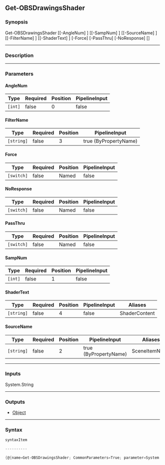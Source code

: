 Get-OBSDrawingsShader
---------------------

### Synopsis

Get-OBSDrawingsShader [[-AngleNum] <int>] [[-SampNum] <int>] [[-SourceName] <string>] [[-FilterName] <string>] [[-ShaderText] <string>] [-Force] [-PassThru] [-NoResponse] [<CommonParameters>]

---

### Description

---

### Parameters
#### **AngleNum**

|Type   |Required|Position|PipelineInput|
|-------|--------|--------|-------------|
|`[int]`|false   |0       |false        |

#### **FilterName**

|Type      |Required|Position|PipelineInput        |
|----------|--------|--------|---------------------|
|`[string]`|false   |3       |true (ByPropertyName)|

#### **Force**

|Type      |Required|Position|PipelineInput|
|----------|--------|--------|-------------|
|`[switch]`|false   |Named   |false        |

#### **NoResponse**

|Type      |Required|Position|PipelineInput|
|----------|--------|--------|-------------|
|`[switch]`|false   |Named   |false        |

#### **PassThru**

|Type      |Required|Position|PipelineInput|
|----------|--------|--------|-------------|
|`[switch]`|false   |Named   |false        |

#### **SampNum**

|Type   |Required|Position|PipelineInput|
|-------|--------|--------|-------------|
|`[int]`|false   |1       |false        |

#### **ShaderText**

|Type      |Required|Position|PipelineInput|Aliases      |
|----------|--------|--------|-------------|-------------|
|`[string]`|false   |4       |false        |ShaderContent|

#### **SourceName**

|Type      |Required|Position|PipelineInput        |Aliases      |
|----------|--------|--------|---------------------|-------------|
|`[string]`|false   |2       |true (ByPropertyName)|SceneItemName|

---

### Inputs
System.String

---

### Outputs
* [Object](https://learn.microsoft.com/en-us/dotnet/api/System.Object)

---

### Syntax
```PowerShell
syntaxItem
```
```PowerShell
----------
```
```PowerShell
{@{name=Get-OBSDrawingsShader; CommonParameters=True; parameter=System.Object[]}}
```
